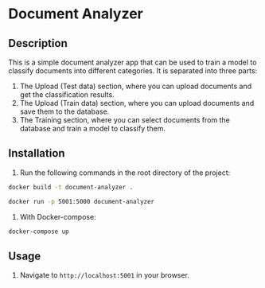 # Document Analyzer

## Description

This is a simple document analyzer app that can be used to train a model to classify documents into different categories.
It is separated into three parts:

1. The Upload (Test data) section, where you can upload documents and get the classification results.
2. The Upload (Train data) section, where you can upload documents and save them to the database.
3. The Training section, where you can select documents from the database and train a model to classify them.

## Installation

1. Run the following commands in the root directory of the project:

```bash
docker build -t document-analyzer .
```

```bash
docker run -p 5001:5000 document-analyzer
```

1. With Docker-compose:

```bash
docker-compose up
```

## Usage

1. Navigate to `http://localhost:5001` in your browser.
